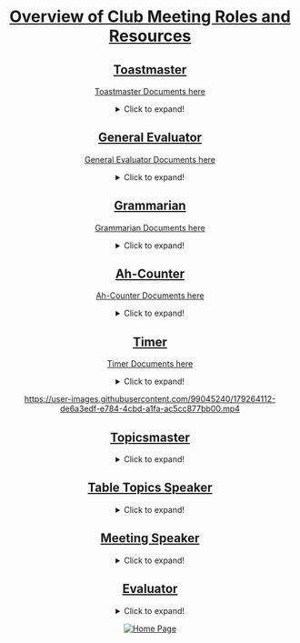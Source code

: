 # [Overview of Club Meeting Roles and Resources](https://www.toastmasters.org/membership/club-meeting-roles)

## [Toastmaster](https://www.toastmasters.org/membership/club-meeting-roles/toastmaster)
[Toastmaster Documents here](https://drive.google.com/drive/folders/1k4bk3ct92MMM4y3epR4cinvRHAwcGvg2)

<details>
  <summary>Click to expand!</summary>

Taking on this role improves organization, time management and public speaking skills. The Toastmaster is the meeting's director and host. A member typically will not be assigned this role until they are thoroughly familiar with the club and its procedures. As Toastmaster, you: Acquire a meeting agenda from your vice president education. Work with the General Evaluator to ensure all club participants know their roles and responsibilities. Introduce speakers during the club meeting, including their speech topic, project title, objectives, delivery time, etc. during your introduction. Ensure smooth transitions between speakers during the club meeting.

</details>

## [General Evaluator](https://www.toastmasters.org/membership/club-meeting-roles/general-evaluator)
[General Evaluator Documents here](https://drive.google.com/drive/folders/1qP6jE3tjJHfShFvc49lU1Pmg6YWhlrfj)

<details>
  <summary>Click to expand!</summary>

Taking on this role improves critical thinking, organization, time management, motivational and team-building skills. The General Evaluator evaluates everything that takes place during the club meeting. In addition, the General Evaluator conducts the evaluation portion of the meeting and is responsible for the evaluation team: the speech evaluators, Ah Counter, grammarian and timer. As General Evaluator, you: Ensure other evaluators know their tasks and responsibilities. Explain the purpose and benefits of evaluations to the group. Identify and confirm meeting assignments with the timer, grammarian and Ah-Counter. Confirm the club meeting program and/or checklist with the Toastmaster. During the meeting, take notes and report on all club proceedings to evaluate things such as timeliness, enthusiasm, preparation, organization, performance of duties, etc.
</details>

## [Grammarian](https://www.toastmasters.org/membership/club-meeting-roles/grammarian)
[Grammarian Documents here](https://drive.google.com/drive/folders/12WF9WmfYOKH-oSWbvJLU6EL-ACCaB6sk)

<details>
  <summary>Click to expand!</summary>
Taking on this role improves vocabulary, grammar, critical listening skills and evaluation skills The grammarian plays an important role in helping all club members improve their grammar and vocabulary. As grammarian you: Introduce new words to meeting participants and monitor language and grammar usage Write down the language and grammar usage of all speakers, noting incomplete sentences, mispronunciations, grammatical mistakes, non-sequiturs, malapropisms, etc. Example: "One in five children wear glasses" should be "one in five children wears glasses." At the end of the meeting, give your complete report when called on. Optional: Introduce a "Word of the Week" that helps meeting participants increase their vocabulary; display the word, part of speech, and a brief definition with a visual aid and prepare a sentence showcasing how the word should be used. Note who uses this word or any derivatives thereof correctly or incorrectly during the meeting.
</details>


## [Ah-Counter](https://www.toastmasters.org/membership/club-meeting-roles/ah-counter)
[Ah-Counter Documents here](https://drive.google.com/drive/folders/1-bmXHCUy1S2e9m69wbPTSLhnUy7dKqNy)

<details>
  <summary>Click to expand!</summary>
Taking on this role improves observational and listening skills   The purpose of the Ah-Counter is to note any overused words or filler sounds used as a crutch by anyone who speaks during the meeting. Words may be inappropriate interjections, such as and, well, but, so and you know. Sounds may be ah, um or er. As Ah-Counter you: Request a copy of the Ah-Counter’s log from your sergeant at arms. If a log is not available, be prepared to take notes. When introduced during the club meeting, explain the role of the Ah-Counter. In the Ah-Counter’s log, record overlong pauses, overused words and filler sounds relied upon too often by all speakers. Examples include: and, but, so, you know, ah, um. During the evaluation portion of the meeting, report your observations when called upon.
</details>

## [Timer](https://www.toastmasters.org/membership/club-meeting-roles/timer)
[Timer Documents here](https://drive.google.com/drive/folders/1IvrLs5gK5LAW42HLnmKQHWp7F2R5Unoa)
<details>
  <summary>Click to expand!</summary>
Taking on this role improves time management skills. One of the skills Toastmasters practice is expressing a thought within a specific time. The timer is responsible for monitoring time for each meeting segment and each speaker. As Timer, you: Acquire the timing/signaling equipment from the sergeant at arms and know how to operate it. Explain the timing rules and demonstrate the signal device if called upon to do so. Throughout the meeting, listen carefully to each participant and signal them accordingly. When called to report, announce the speakers' names and the time taken. After the meeting, return the timing/signaling equipment to the sergeant at arms.

<html>
 
<body style="text-align: center;">
    <h3>
        Click to use timer
    </h3>
    <a href="https://tmtimer.calebgrove.com/">
        <img src=
"https://user-images.githubusercontent.com/99045240/179090705-e0119256-8ab9-4da5-aefa-d24cf4dc5a9b.png"
             alt="Click to visit https://tmtimer.calebgrove.com">
    </a>
</body>
 
</html>

Click below to learn how to add the zoom backgrounds. Timer Backgrounds in the Timer Documents ʕ•́ᴥ•̀ʔっ

<video src="https://user-images.githubusercontent.com/99045240/179264112-de6a3edf-e784-4cbd-a1fa-ac5cc877bb00.mp4
" controls="controls" style="max-width: 730px;">
</video>
</details>




https://user-images.githubusercontent.com/99045240/179264112-de6a3edf-e784-4cbd-a1fa-ac5cc877bb00.mp4




## [Topicsmaster](https://www.toastmasters.org/membership/club-meeting-roles/topicsmaster)
<details>
  <summary>Click to expand!</summary>
Taking on this role improves organization skills, time management and facilitation skills. The Topicsmaster delivers the Table Topics® portion of the meeting, which helps train members to quickly organize and express their thoughts in an impromptu setting. As Topicsmaster, you: Select topics in advance of the meeting that allow speakers to offer opinions. Give members who aren't assigned a speaking role the opportunity to speak during the meeting by assigning impromptu talks on non-specialized themes or topics. Don't ask two people the same thing unless you specify that it is to generate opposing viewpoints. In clubs presenting a Best Table Topics speaker award, ask members to vote for the best Table Topics speaker.
</details>

## [Table Topics Speaker](https://www.toastmasters.org/membership/club-meeting-roles/table-topics-speaker)
<details>
  <summary>Click to expand!</summary>
Taking on this role improves confidence and impromptu speaking skills. Table Topics® is a long-standing Toastmasters tradition intended to help members develop their ability to organize their thoughts quickly and respond to an impromptu question or topic. Table Topics typically begins after the prepared speech presentations. The Toastmaster will introduce the Topicsmaster, who will give a brief description of Table Topics and then call on respondents at random. Your response should express your thoughts clearly and succinctly, lasting one to two minutes.
</details>

## [Meeting Speaker](https://www.toastmasters.org/membership/club-meeting-roles/meeting-speaker) 
<details>
  <summary>Click to expand!</summary>
Taking on this role improves critical thinking, confidence and public speaking skills. Every speaker is a role model, and club members learn from one another's speeches. As a meeting speaker, you: Prepare, rehearse and present a speech during the club meeting. Arrive early to make sure the microphone, lectern and lighting are working and in place. Discuss your goals, strengths and weaknesses with your evaluator prior to giving your speech.
</details>

## [Evaluator](https://www.toastmasters.org/membership/club-meeting-roles/evaluator)
<details>
  <summary>Click to expand!</summary>
Taking on this role improves active listening, critical thinking and positive feedback skills. Evaluation is the heart of the Toastmasters educational program. You observe the speeches and leadership roles of your fellow club members and offer evaluations of their efforts, and they do the same for you. As evaluator you: Ask those you've been assigned to evaluate what they will present and what they wish to achieve. Provide objective verbal and written evaluations for speakers. When giving any evaluation, offer praise as well as constructive criticism.
</details>

[![Home Page](https://user-images.githubusercontent.com/99045240/177634495-48f7fbbf-1aa5-4b50-a696-e13491780ad2.png)](https://loannhoa.github.io/Freenome-Toastmasters/)
